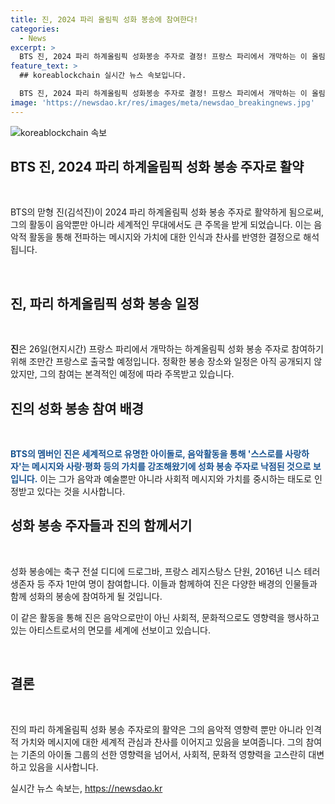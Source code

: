 ```yaml
---
title: 진, 2024 파리 올림픽 성화 봉송에 참여한다!
categories:
  - News
excerpt: >
  BTS 진, 2024 파리 하계올림픽 성화봉송 주자로 결정! 프랑스 파리에서 개막하는 이 올림픽의 주목할 만한 이벤트 중 하나로, 세계적인 인기를 누리는 방탄소년단의 맏형 진이 참여한다. 봉송 주자로서 BTS의 메시지와 가치를 대중에게 알릴 것으로 예상돼, 기대감이 높다.
feature_text: >
  ## koreablockchain 실시간 뉴스 속보입니다.

  BTS 진, 2024 파리 하계올림픽 성화봉송 주자로 결정! 프랑스 파리에서 개막하는 이 올림픽의 주목할 만한 이벤트 중 하나로, 세계적인 인기를 누리는 방탄소년단의 맏형 진이 참여한다. 봉송 주자로서 BTS의 메시지와 가치를 대중에게 알릴 것으로 예상돼, 기대감이 높다.
image: 'https://newsdao.kr/res/images/meta/newsdao_breakingnews.jpg'
---
```


<p><img src="https://newsdao.kr/res/images/meta/newsdao_breakingnews.jpg" alt="koreablockchain 속보" /></p>

<h2 data-ke-size="size26">BTS 진, 2024 파리 하계올림픽 성화 봉송 주자로 활약</h2>

<p data-ke-size="size16">&nbsp;</p>

<p>BTS의 맏형 진(김석진)이 2024 파리 하계올림픽 성화 봉송 주자로 활약하게 됨으로써, 그의 활동이 음악뿐만 아니라 세계적인 무대에서도 큰 주목을 받게 되었습니다. 이는 음악적 활동을 통해 전파하는 메시지와 가치에 대한 인식과 찬사를 반영한 결정으로 해석됩니다.</p>

<p data-ke-size="size16">&nbsp;</p>

<h2 data-ke-size="size24">진, 파리 하계올림픽 성화 봉송 일정</h2>

<p data-ke-size="size16">&nbsp;</p>

<p><strong>진</strong>은 26일(현지시간) 프랑스 파리에서 개막하는 하계올림픽 성화 봉송 주자로 참여하기 위해 조만간 프랑스로 출국할 예정입니다. 정확한 봉송 장소와 일정은 아직 공개되지 않았지만, 그의 참여는 본격적인 예정에 따라 주목받고 있습니다.</p>

<h2 data-ke-size="size24">진의 성화 봉송 참여 배경</h2>

<p data-ke-size="size16">&nbsp;</p>

<p><b><span style="color: #1a5490;">BTS의 멤버인 진은 세계적으로 유명한 아이돌로, 음악활동을 통해 '스스로를 사랑하자'는 메시지와 사랑·평화 등의 가치를 강조해왔기에 성화 봉송 주자로 낙점된 것으로 보입니다.</span></b> 이는 그가 음악과 예술뿐만 아니라 사회적 메시지와 가치를 중시하는 태도로 인정받고 있다는 것을 시사합니다.</p>

<h2 data-ke-size="size24">성화 봉송 주자들과 진의 함께서기</h2>

<p data-ke-size="size16">&nbsp;</p>

<p>성화 봉송에는 축구 전설 디디에 드로그바, 프랑스 레지스탕스 단원, 2016년 니스 테러 생존자 등 주자 1만여 명이 참여합니다. 이들과 함께하여 진은 다양한 배경의 인물들과 함께 성화의 봉송에 참여하게 될 것입니다.</p>

<p>이 같은 활동을 통해 진은 음악으로만이 아닌 사회적, 문화적으로도 영향력을 행사하고 있는 아티스트로서의 면모를 세계에 선보이고 있습니다.</p>

<p data-ke-size="size16">&nbsp;</p>

<h2 data-ke-size="size24">결론</h2>

<p data-ke-size="size16">&nbsp;</p>

<p>진의 파리 하계올림픽 성화 봉송 주자로의 활약은 그의 음악적 영향력 뿐만 아니라 인격적 가치와 메시지에 대한 세계적 관심과 찬사를 이어지고 있음을 보여줍니다. 그의 참여는 기존의 아이돌 그룹의 선한 영향력을 넘어서, 사회적, 문화적 영향력을 고스란히 대변하고 있음을 시사합니다.</p>
실시간 뉴스 속보는, <a href="https://newsdao.kr" rel="dofollow">https://newsdao.kr</a>


